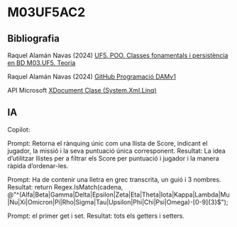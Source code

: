 # M03UF5AC2

## Bibliografia

Raquel Alamán Navas (2024) [UF5. POO. Classes fonamentals i persistència en BD M03.UF5. Teoria](https://docs.google.com/document/d/1JJhB0bqxqns69wKZyF-s8eacxkzv55gO-ez6QvXEvhw/edit)

Raquel Alamán Navas (2024) [GitHub Programació DAMv1](https://github.com/RaquelAlamanITB/bloc-programacio/blob/main/README.md)

API Microsoft  [XDocument Clase (System.Xml.Linq)](https://learn.microsoft.com/es-es/dotnet/api/system.xml.linq.xdocument?view=net-8.0)

## IA

Copilot:

Prompt: Retorna el rànquing únic com una llista de Score, indicant el jugador, la missió i la seva puntuació única corresponent.
Resultat: La idea d’utilitzar llistes per a filtrar els Score per puntuació i jugador i la manera ràpida d’ordenar-les.

Prompt: Ha de contenir una lletra en grec transcrita, un guió i 3 nombres.
Resultat: return Regex.IsMatch(cadena, @"^(Alfa|Beta|Gamma|Delta|Epsilon|Zeta|Eta|Theta|Iota|Kappa|Lambda|Mu|Nu|Xi|Omicron|Pi|Rho|Sigma|Tau|Upsilon|Phi|Chi|Psi|Omega)-[0-9]{3}$");

Prompt: el primer get i set.
Resultat: tots els getters i setters.
